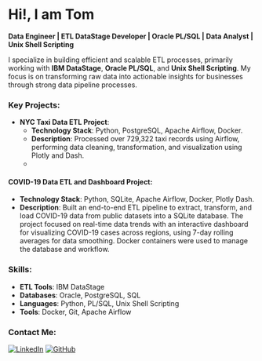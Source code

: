 # Hi!, I am Tom 

**Data Engineer | ETL DataStage Developer | Oracle PL/SQL | Data Analyst | Unix Shell Scripting**

I specialize in building efficient and scalable ETL processes, primarily working with **IBM DataStage**, **Oracle PL/SQL**, and **Unix Shell Scripting**. My focus is on transforming raw data into actionable insights for businesses through strong data pipeline processes.

### Key Projects:
- **NYC Taxi Data ETL Project**:
  - **Technology Stack**: Python, PostgreSQL, Apache Airflow, Docker.
  - **Description**: Processed over 729,322 taxi records using Airflow, performing data cleaning, transformation, and visualization using Plotly and Dash.
  - 
#### **COVID-19 Data ETL and Dashboard Project**:
- **Technology Stack**: Python, SQLite, Apache Airflow, Docker, Plotly Dash.
- **Description**: Built an end-to-end ETL pipeline to extract, transform, and load COVID-19 data from public datasets into a SQLite database. The project focused on real-time data trends with an interactive dashboard for visualizing COVID-19 cases across regions, using 7-day rolling averages for data smoothing. Docker containers were used to manage the database and workflow.

### Skills:
- **ETL Tools**: IBM DataStage
- **Databases**: Oracle, PostgreSQL, SQL
- **Languages**: Python, PL/SQL, Unix Shell Scripting
- **Tools**: Docker, Git, Apache Airflow

### Contact Me:
[![LinkedIn](https://img.shields.io/badge/-LinkedIn-blue?style=flat&logo=linkedin&logoColor=white)](https://www.linkedin.com/in/your-profile) 
[![GitHub](https://img.shields.io/badge/GitHub-black?style=flat&logo=github&logoColor=white)](https://github.com/Tom-Teerawut)
